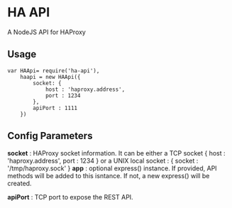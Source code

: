 # HA API #
A NodeJS API for HAProxy

## Usage ##
    var HAApi= require('ha-api'),
		haapi = new HAApi({
			socket: {
				host : 'haproxy.address',
				port : 1234
			},
			apiPort : 1111
		})
	
## Config Parameters ##
**socket** : HAProxy socket information. It can be either a TCP socket
	{
		host : 'haproxy.address',
		port : 1234
	}
or a UNIX local socket :
{
	socket : '/tmp/haproxy.sock'
}
**app** : optional express() instance. If provided, API methods will be added to this isntance. If not, a new express() will be created.

**apiPort** : TCP port to expose the REST API.  
